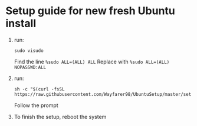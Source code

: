 # Setup guide for new fresh Ubuntu install

1. run:

   ```
   sudo visudo
   ```

   Find the line `%sudo ALL=(ALL) ALL`
   Replace with `%sudo ALL=(ALL) NOPASSWD:ALL`

2. run:

   ```
   sh -c "$(curl -fsSL https://raw.githubusercontent.com/Wayfarer98/UbuntuSetup/master/setup.sh)"
   ```

   Follow the prompt

3. To finish the setup, reboot the system

